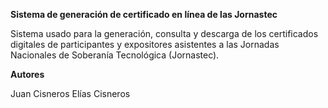 **Sistema de generación de certificado en línea de las Jornastec**

Sistema usado para la generación, consulta y descarga de los certificados digitales de participantes y expositores asistentes a las Jornadas Nacionales de Soberanía Tecnológica (Jornastec).

**Autores** 

Juan Cisneros
Elías Cisneros